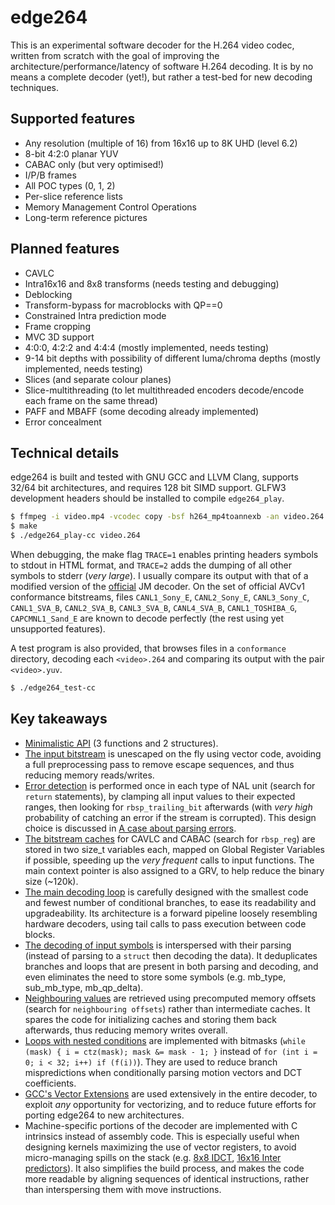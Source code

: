 edge264
=======

This is an experimental software decoder for the H.264 video codec, written from scratch with the goal of improving the architecture/performance/latency of software H.264 decoding. It is by no means a complete decoder (yet!), but rather a test-bed for new decoding techniques.


Supported features
------------------

* Any resolution (multiple of 16) from 16x16 up to 8K UHD (level 6.2)
* 8-bit 4:2:0 planar YUV
* CABAC only (but very optimised!)
* I/P/B frames
* All POC types (0, 1, 2)
* Per-slice reference lists
* Memory Management Control Operations
* Long-term reference pictures


Planned features
----------------

* CAVLC
* Intra16x16 and 8x8 transforms (needs testing and debugging)
* Deblocking
* Transform-bypass for macroblocks with QP==0
* Constrained Intra prediction mode
* Frame cropping
* MVC 3D support
* 4:0:0, 4:2:2 and 4:4:4 (mostly implemented, needs testing)
* 9-14 bit depths with possibility of different luma/chroma depths (mostly implemented, needs testing)
* Slices (and separate colour planes)
* Slice-multithreading (to let multithreaded encoders decode/encode each frame on the same thread)
* PAFF and MBAFF (some decoding already implemented)
* Error concealment


Technical details
-----------------

edge264 is built and tested with GNU GCC and LLVM Clang, supports 32/64 bit architectures, and requires 128 bit SIMD support. GLFW3 development headers should be installed to compile `edge264_play`.

```sh
$ ffmpeg -i video.mp4 -vcodec copy -bsf h264_mp4toannexb -an video.264 # optional, converts from MP4 format
$ make
$ ./edge264_play-cc video.264
```

When debugging, the make flag `TRACE=1` enables printing headers symbols to stdout in HTML format, and `TRACE=2` adds the dumping of all other symbols to stderr (*very large*). I usually compare its output with that of a modified version of the [official](https://avc.hhi.fraunhofer.de/) JM decoder. On the set of official AVCv1 conformance bitstreams, files `CANL1_Sony_E`, `CANL2_Sony_E`, `CANL3_Sony_C`, `CANL1_SVA_B`, `CANL2_SVA_B`, `CANL3_SVA_B`, `CANL4_SVA_B`, `CANL1_TOSHIBA_G`, `CAPCMNL1_Sand_E` are known to decode perfectly (the rest using yet unsupported features).

A test program is also provided, that browses files in a `conformance` directory, decoding each `<video>.264` and comparing its output with the pair `<video>.yuv`.

```sh
$ ./edge264_test-cc
```


Key takeaways
-------------

* [Minimalistic API](edge264.h) (3 functions and 2 structures).
* [The input bitstream](edge264_golomb.c) is unescaped on the fly using vector code, avoiding a full preprocessing pass to remove escape sequences, and thus reducing memory reads/writes.
* [Error detection](edge264.c) is performed once in each type of NAL unit (search for `return` statements), by clamping all input values to their expected ranges, then looking for `rbsp_trailing_bit` afterwards (with _very high_ probability of catching an error if the stream is corrupted). This design choice is discussed in [A case about parsing errors](https://traffaillac.github.io/parsing.html).
* [The bitstream caches](edge264_common.h) for CAVLC and CABAC (search for `rbsp_reg`) are stored in two size_t variables each, mapped on Global Register Variables if possible, speeding up the _very frequent_ calls to input functions. The main context pointer is also assigned to a GRV, to help reduce the binary size (\~120k).
* [The main decoding loop](edge264_slice.c) is carefully designed with the smallest code and fewest number of conditional branches, to ease its readability and upgradeability. Its architecture is a forward pipeline loosely resembling hardware decoders, using tail calls to pass execution between code blocks.
* [The decoding of input symbols](edge264_slice.c) is interspersed with their parsing (instead of parsing to a `struct` then decoding the data). It deduplicates branches and loops that are present in both parsing and decoding, and even eliminates the need to store some symbols (e.g. mb_type, sub_mb_type, mb_qp_delta).
* [Neighbouring values](edge264_common.h) are retrieved using precomputed memory offsets (search for `neighbouring offsets`) rather than intermediate caches. It spares the code for initializing caches and storing them back afterwards, thus reducing memory writes overall.
* [Loops with nested conditions](edge264_slice.c) are implemented with bitmasks (`while (mask) { i = ctz(mask); mask &= mask - 1; }` instead of `for (int i = 0; i < 32; i++) if (f(i))`). They are used to reduce branch mispredictions when conditionally parsing motion vectors and DCT coefficients.
* [GCC's Vector Extensions](edge264_common.h) are used extensively in the entire decoder, to exploit _any_ opportunity for vectorizing, and to reduce future efforts for porting edge264 to new architectures.
* Machine-specific portions of the decoder are implemented with C intrinsics instead of assembly code. This is especially useful when designing kernels maximizing the use of vector registers, to avoid micro-managing spills on the stack (e.g. [8x8 IDCT](edge264_residual_ssse3.c), [16x16 Inter predictors](edge264_inter_ssse3.c)). It also simplifies the build process, and makes the code more readable by aligning sequences of identical instructions, rather than interspersing them with move instructions.
